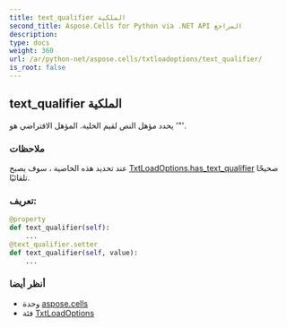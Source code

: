 ```yaml
---
title: text_qualifier الملكية
second_title: Aspose.Cells for Python via .NET API المراجع
description:
type: docs
weight: 360
url: /ar/python-net/aspose.cells/txtloadoptions/text_qualifier/
is_root: false
---
```

##  text_qualifier الملكية

يحدد مؤهل النص لقيم الخلية. المؤهل الافتراضي هو '"'.

###  ملاحظات

عند تحديد هذه الخاصية ، سوف يصبح [TxtLoadOptions.has_text_qualifier](/cells/ar/python-net/aspose.cells/txtloadoptions#has_text_qualifier) صحيحًا تلقائيًا.
###  تعريف:
```python
@property
def text_qualifier(self):
    ...
@text_qualifier.setter
def text_qualifier(self, value):
    ...
```

###  أنظر أيضا
* وحدة [aspose.cells](../../)
* فئة [TxtLoadOptions](/cells/ar/python-net/aspose.cells/txtloadoptions)
